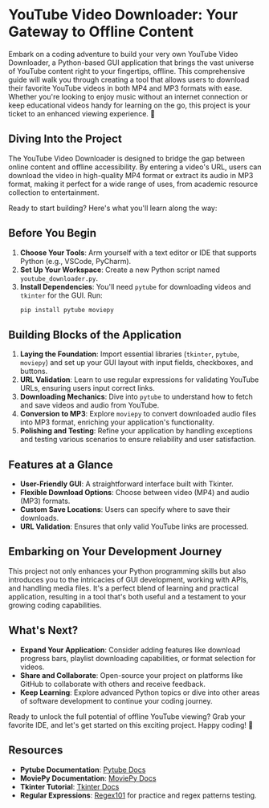 # **YouTube Video Downloader: Your Gateway to Offline Content**

Embark on a coding adventure to build your very own YouTube Video Downloader, a Python-based GUI application that brings the vast universe of YouTube content right to your fingertips, offline. This comprehensive guide will walk you through creating a tool that allows users to download their favorite YouTube videos in both MP4 and MP3 formats with ease. Whether you're looking to enjoy music without an internet connection or keep educational videos handy for learning on the go, this project is your ticket to an enhanced viewing experience. 🚀

## **Diving Into the Project**

The YouTube Video Downloader is designed to bridge the gap between online content and offline accessibility. By entering a video's URL, users can download the video in high-quality MP4 format or extract its audio in MP3 format, making it perfect for a wide range of uses, from academic resource collection to entertainment.

Ready to start building? Here's what you'll learn along the way:

## **Before You Begin**

1. **Choose Your Tools**: Arm yourself with a text editor or IDE that supports Python (e.g., VSCode, PyCharm).
2. **Set Up Your Workspace**: Create a new Python script named `youtube_downloader.py`.
3. **Install Dependencies**: You'll need `pytube` for downloading videos and `tkinter` for the GUI. Run:
   ```bash
   pip install pytube moviepy
   ```

## **Building Blocks of the Application**

1. **Laying the Foundation**: Import essential libraries (`tkinter`, `pytube`, `moviepy`) and set up your GUI layout with input fields, checkboxes, and buttons.
2. **URL Validation**: Learn to use regular expressions for validating YouTube URLs, ensuring users input correct links.
3. **Downloading Mechanics**: Dive into `pytube` to understand how to fetch and save videos and audio from YouTube.
4. **Conversion to MP3**: Explore `moviepy` to convert downloaded audio files into MP3 format, enriching your application's functionality.
5. **Polishing and Testing**: Refine your application by handling exceptions and testing various scenarios to ensure reliability and user satisfaction.

## **Features at a Glance**

- **User-Friendly GUI**: A straightforward interface built with Tkinter.
- **Flexible Download Options**: Choose between video (MP4) and audio (MP3) formats.
- **Custom Save Locations**: Users can specify where to save their downloads.
- **URL Validation**: Ensures that only valid YouTube links are processed.

## **Embarking on Your Development Journey**

This project not only enhances your Python programming skills but also introduces you to the intricacies of GUI development, working with APIs, and handling media files. It's a perfect blend of learning and practical application, resulting in a tool that's both useful and a testament to your growing coding capabilities.

## **What's Next?**

- **Expand Your Application**: Consider adding features like download progress bars, playlist downloading capabilities, or format selection for videos.
- **Share and Collaborate**: Open-source your project on platforms like GitHub to collaborate with others and receive feedback.
- **Keep Learning**: Explore advanced Python topics or dive into other areas of software development to continue your coding journey.

Ready to unlock the full potential of offline YouTube viewing? Grab your favorite IDE, and let's get started on this exciting project. Happy coding! 🌟

## **Resources**

- **Pytube Documentation**: [Pytube Docs](https://pytube.io/en/latest/)
- **MoviePy Documentation**: [MoviePy Docs](https://zulko.github.io/moviepy/)
- **Tkinter Tutorial**: [Tkinter Docs](https://docs.python.org/3/library/tkinter.html)
- **Regular Expressions**: [Regex101](https://regex101.com/) for practice and regex patterns testing.
